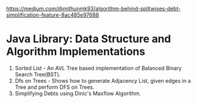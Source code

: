 https://medium.com/@mithunmk93/algorithm-behind-splitwises-debt-simplification-feature-8ac485e97688


# Java Library: Data Structure and Algorithm Implementations

1) Sorted List - An AVL Tree based implementation of Balanced Binary Search Tree(BST).
2) Dfs on Trees - Shows how to generate Adjacency List, given edges in a Tree and perform DFS on Trees.
3) Simplifying Debts using Dinic's Maxflow Algorithm.

